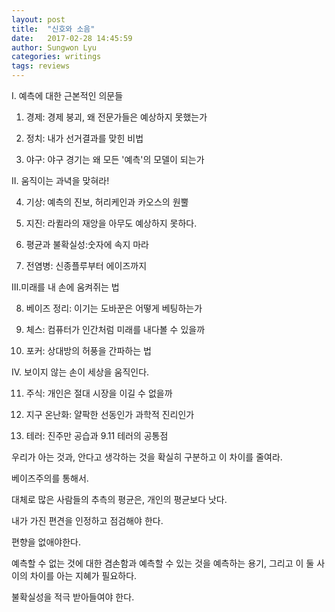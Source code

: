 ```yaml
---
layout: post
title:  "신호와 소음"
date:   2017-02-28 14:45:59
author: Sungwon Lyu
categories: writings
tags: reviews
---
```

I. 예측에 대한 근본적인 의문들

1. 경제: 경제 붕괴, 왜 전문가들은 예상하지 못했는가

2. 정치: 내가 선거결과를 맞힌 비법

3. 야구: 야구 경기는 왜 모든 '예측'의 모델이 되는가

II. 움직이는 과녁을 맞혀라!

4. 기상: 예측의 진보, 허리케인과 카오스의 원뿔

5. 지진: 라퀼라의 재앙을 아무도 예상하지 못하다.

6. 평균과 불확실성:숫자에 속지 마라

7. 전염병: 신종플루부터 에이즈까지

III.미래를 내 손에 움켜쥐는 법

8. 베이즈 정리: 이기는 도바꾼은 어떻게 베팅하는가

9. 체스: 컴퓨터가 인간처럼 미래를 내다볼 수 있을까

10. 포커: 상대방의 허풍을 간파하는 법

IV. 보이지 않는 손이 세상을 움직인다.

11. 주식: 개인은 절대 시장을 이길 수 없을까

12. 지구 온난화: 얄팍한 선동인가 과학적 진리인가

13. 테러: 진주만 공습과 9.11 테러의 공통점





우리가 아는 것과, 안다고 생각하는 것을 확실히 구분하고 이 차이를 줄여라.

베이즈주의를 통해서.

대체로 많은 사람들의 추측의 평균은, 개인의 평균보다 낫다. 

내가 가진 편견을 인정하고 점검해야 한다.

편향을 없애야한다.

예측할 수 없는 것에 대한 겸손함과 예측할 수 있는 것을 예측하는 용기, 그리고 이 둘 사이의 차이를 아는 지혜가 필요하다.

불확실성을 적극 받아들여야 한다. 


